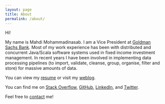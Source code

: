 ```yaml
---
layout: page
title: About
permalink: /about/
---
```


Hi!

My name is Mahdi Mohammadinasab. I am a Vice President at [Goldman Sachs Bank](http://gs.com). Most of my work experience has been with distributed and concurrent Java/Scala software systems used in fixed income investment management. In recent years I have been involved in implementing data processing pipelines (to import, validate, cleanse, group, organise, filter and store) for massive amounts of data.

You can view my [resume](http://www.mahdix.com/wp-content/uploads/2017/12/Mahdi.Mohammadinasab.Resume.pdf) or visit my [weblog](http://www.mahdix.com/?page_id=8).

You can find me on [Stack Overflow](http://stackoverflow.com/users/2535843/mahdix), [GitHub](https://github.com/mahdix), [LinkedIn](https://my.linkedin.com/in/mahdix), and [Twitter](https://twitter.com/mahdix).[  
](https://my.linkedin.com/in/mahdix) 

Feel free to [contact](http://www.google.com/recaptcha/mailhide/d?k=01CIzJycu1pq2SHk5xVmq2RQ==&c=qchQ8JWVOIMtbcO5cFHpycBFdZ6vHjW-gO3L5spZldE=) me!
